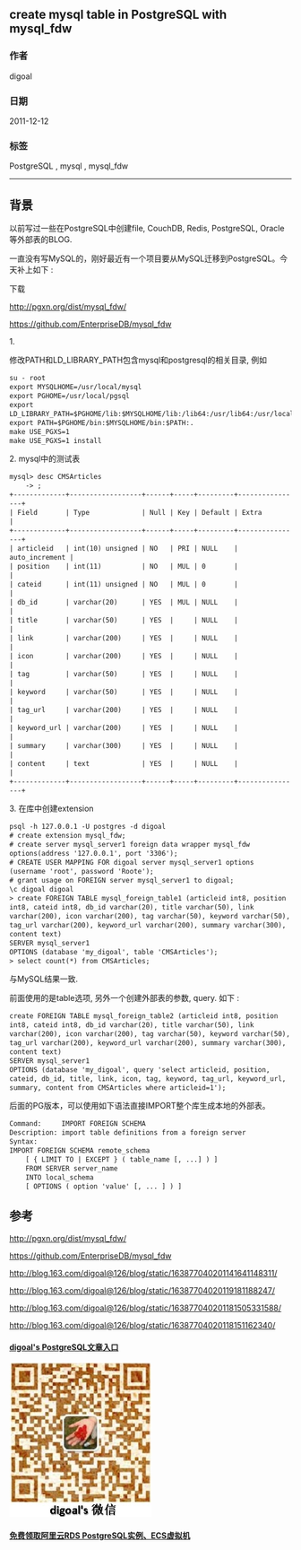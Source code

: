 ## create mysql table in PostgreSQL with mysql_fdw  
                                                               
### 作者                                                               
digoal                                                               
                                                               
### 日期                                                               
2011-12-12                                                             
                                                               
### 标签                                                               
PostgreSQL , mysql , mysql_fdw    
                                                               
----                                                               
                                                               
## 背景         
以前写过一些在PostgreSQL中创建file, CouchDB, Redis, PostgreSQL, Oracle等外部表的BLOG.  
  
一直没有写MySQL的，刚好最近有一个项目要从MySQL迁移到PostgreSQL。今天补上如下 :   
  
下载  
  
http://pgxn.org/dist/mysql_fdw/  
  
https://github.com/EnterpriseDB/mysql_fdw  
  
1\.   
  
修改PATH和LD_LIBRARY_PATH包含mysql和postgresql的相关目录, 例如  
  
```  
su - root  
export MYSQLHOME=/usr/local/mysql  
export PGHOME=/usr/local/pgsql  
export LD_LIBRARY_PATH=$PGHOME/lib:$MYSQLHOME/lib:/lib64:/usr/lib64:/usr/local/lib64:/lib:/usr/lib:/usr/local/lib  
export PATH=$PGHOME/bin:$MYSQLHOME/bin:$PATH:.  
make USE_PGXS=1  
make USE_PGXS=1 install  
```  
  
2\. mysql中的测试表  
  
```  
mysql> desc CMSArticles  
    -> ;  
+-------------+------------------+------+-----+---------+----------------+  
| Field       | Type             | Null | Key | Default | Extra          |  
+-------------+------------------+------+-----+---------+----------------+  
| articleid   | int(10) unsigned | NO   | PRI | NULL    | auto_increment |  
| position    | int(11)          | NO   | MUL | 0       |                |  
| cateid      | int(11) unsigned | NO   | MUL | 0       |                |  
| db_id       | varchar(20)      | YES  | MUL | NULL    |                |  
| title       | varchar(50)      | YES  |     | NULL    |                |  
| link        | varchar(200)     | YES  |     | NULL    |                |  
| icon        | varchar(200)     | YES  |     | NULL    |                |  
| tag         | varchar(50)      | YES  |     | NULL    |                |  
| keyword     | varchar(50)      | YES  |     | NULL    |                |  
| tag_url     | varchar(200)     | YES  |     | NULL    |                |  
| keyword_url | varchar(200)     | YES  |     | NULL    |                |  
| summary     | varchar(300)     | YES  |     | NULL    |                |  
| content     | text             | YES  |     | NULL    |                |  
+-------------+------------------+------+-----+---------+----------------+  
```  
  
3\. 在库中创建extension  
  
```  
psql -h 127.0.0.1 -U postgres -d digoal  
# create extension mysql_fdw;  
# create server mysql_server1 foreign data wrapper mysql_fdw options(address '127.0.0.1', port '3306');  
# CREATE USER MAPPING FOR digoal server mysql_server1 options (username 'root', password 'Roote');  
# grant usage on FOREIGN server mysql_server1 to digoal;  
\c digoal digoal  
> create FOREIGN TABLE mysql_foreign_table1 (articleid int8, position int8, cateid int8, db_id varchar(20), title varchar(50), link varchar(200), icon varchar(200), tag varchar(50), keyword varchar(50), tag_url varchar(200), keyword_url varchar(200), summary varchar(300), content text)   
SERVER mysql_server1  
OPTIONS (database 'my_digoal', table 'CMSArticles');  
> select count(*) from CMSArticles;  
```  
  
与MySQL结果一致.  
  
前面使用的是table选项, 另外一个创建外部表的参数, query. 如下 :   
  
```  
create FOREIGN TABLE mysql_foreign_table2 (articleid int8, position int8, cateid int8, db_id varchar(20), title varchar(50), link varchar(200), icon varchar(200), tag varchar(50), keyword varchar(50), tag_url varchar(200), keyword_url varchar(200), summary varchar(300), content text)   
SERVER mysql_server1  
OPTIONS (database 'my_digoal', query 'select articleid, position, cateid, db_id, title, link, icon, tag, keyword, tag_url, keyword_url, summary, content from CMSArticles where articleid=1');  
```  
  
后面的PG版本，可以使用如下语法直接IMPORT整个库生成本地的外部表。  
  
```  
Command:     IMPORT FOREIGN SCHEMA  
Description: import table definitions from a foreign server  
Syntax:  
IMPORT FOREIGN SCHEMA remote_schema  
    [ { LIMIT TO | EXCEPT } ( table_name [, ...] ) ]  
    FROM SERVER server_name  
    INTO local_schema  
    [ OPTIONS ( option 'value' [, ... ] ) ]  
```  
  
## 参考  
http://pgxn.org/dist/mysql_fdw/  
  
https://github.com/EnterpriseDB/mysql_fdw  
  
http://blog.163.com/digoal@126/blog/static/163877040201141641148311/  
  
http://blog.163.com/digoal@126/blog/static/16387704020119181188247/  
  
http://blog.163.com/digoal@126/blog/static/163877040201181505331588/  
  
http://blog.163.com/digoal@126/blog/static/16387704020118151162340/  
  
  
  
  
  
  
  
  
  
  
  
  
  
  
  
  
#### [digoal's PostgreSQL文章入口](https://github.com/digoal/blog/blob/master/README.md "22709685feb7cab07d30f30387f0a9ae")
  
  
![digoal's weixin](../pic/digoal_weixin.jpg "f7ad92eeba24523fd47a6e1a0e691b59")
  
  
  
  
  
  
  
  
#### [免费领取阿里云RDS PostgreSQL实例、ECS虚拟机](https://www.aliyun.com/database/postgresqlactivity "57258f76c37864c6e6d23383d05714ea")
  
